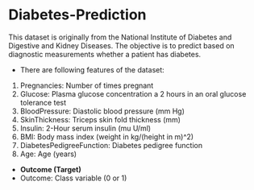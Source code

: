 # Diabetes-Prediction
This dataset is originally from the National Institute of Diabetes and Digestive and Kidney Diseases. The objective is to predict based on diagnostic measurements whether a patient has diabetes.
- There are following features of the dataset:
1. Pregnancies: Number of times pregnant
2. Glucose: Plasma glucose concentration a 2 hours in an oral glucose tolerance test
3. BloodPressure: Diastolic blood pressure (mm Hg)
4. SkinThickness: Triceps skin fold thickness (mm)
5. Insulin: 2-Hour serum insulin (mu U/ml)
6. BMI: Body mass index (weight in kg/(height in m)^2)
7. DiabetesPedigreeFunction: Diabetes pedigree function
8. Age: Age (years)
- **Outcome (Target)**
- Outcome: Class variable (0 or 1)
